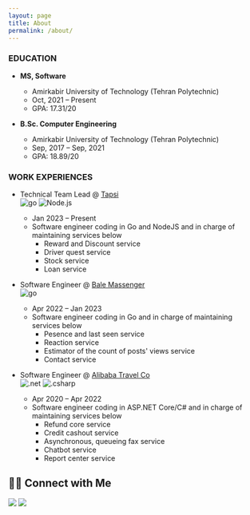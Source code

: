 ```yaml
---
layout: page
title: About
permalink: /about/
---
```


### EDUCATION

- <b>MS, Software</b>
  - Amirkabir University of Technology (Tehran Polytechnic)
  - Oct, 2021 – Present
  - GPA: 17.31/20

- <b>B.Sc. Computer Engineering</b>
  - Amirkabir University of Technology (Tehran Polytechnic)
  - Sep, 2017 – Sep, 2021
  - GPA: 18.89/20

### WORK EXPERIENCES

- Technical Team Lead @ [Tapsi](https://tapsi.ir/en)  
![go](https://img.shields.io/badge/-Go-05122A?style=flat&logo=go) ![Node.js](https://img.shields.io/badge/-Node.js-05122A?style=flat&logo=node.js)  
  - Jan 2023 – Present
  - Software engineer coding in Go and NodeJS and in charge of maintaining services below
      - Reward and Discount service
      - Driver quest service
      - Stock service
      - Loan service
      

- Software Engineer @ [Bale Massenger](https://bale.ai/)  
![go](https://img.shields.io/badge/-Go-05122A?style=flat&logo=go) 
  - Apr 2022 – Jan 2023
  - Software engineer coding in Go and in charge of maintaining services below
      - Pesence and last seen service
      - Reaction service
      - Estimator of the count of posts' views service
      - Contact service

- Software Engineer @ [Alibaba Travel Co](http://alibaba.ir/)  
![.net](https://img.shields.io/badge/-ASP%20.NET%20Core-05122A?style=flat&logo=dotnet) ![.csharp](https://img.shields.io/badge/-c%23-05122A?style=flat&logo=csharp) 
  - Apr 2020 – Apr 2022
  - Software engineer coding in ASP.NET Core/C# and in charge of maintaining services below 
      - Refund core service
      - Credit cashout service
      - Asynchronous, queueing fax service
      - Chatbot service
      - Report center service

## 🤝🏻 Connect with Me
<p align="left">
  <a href="https://www.linkedin.com/in/keshavarz13/"><img src="https://img.shields.io/badge/-MohammadAli%20Keshavarz-0077B5?style=flat&logo=Linkedin&logoColor=white"/></a>
  <a href="mailto:keshavarz.ma13@gmail.com"><img src="https://img.shields.io/badge/-keshavarz.ma13@gmail.com-D14836?style=flat&logo=Gmail&logoColor=white"/></a>
</p>
